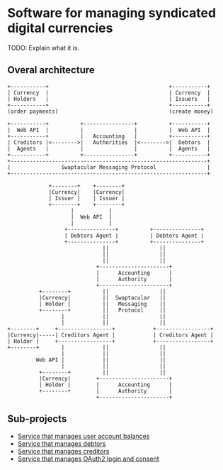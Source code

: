 Software for managing syndicated digital currencies
===================================================

TODO: Explain what it is.


Overal architecture
-------------------

```
+-----------+                                      +-----------+
| Currency  |                                      | Currency  |
| Holders   |                                      | Issuers   |
+-----------+                                      +-----------+
(order payments)                                   (create money)

+-----------+          +----------------+          +-----------+
|  Web API  |          |                |          |  Web API  |
+-----------+          |   Accounting   |          +-----------+
| Creditors |<-------->|   Authorities  |<-------->|  Debtors  |
|  Agents   |          |                |          |  Agents   |
+-----------+          +----------------+          +-----------+
+--------------------------------------------------------------+
|                Swaptacular Messaging Protocol                |
+--------------------------------------------------------------+
```

```
             +--------+    +--------+
             |Currency|    |Currency|
             | Issuer |    | Issuer |
             +--------+    +--------+
                    |           |
                    |  Web API  |
                    |           |
                  +---------------+          +---------------+
                  | Debtors Agent |          | Debtors Agent |
                  +---------------+          +---------------+
                              ||                ||
                              ||                ||
                              ||                ||
                            +----------------------+
                            |      Accounting      |
                            |      Authority       |
                            +----------------------+
          +--------+          ||                ||
          |Currency|          ||  Swaptacular   ||
          | Holder |          ||   Messaging    ||
          +--------+          ||   Protocol     ||
                 |            ||                ||
                 |            ||                ||
+--------+     +-----------------+            +-----------------+
|Currency|-----| Creditors Agent |            | Creditors Agent |
| Holder |     +-----------------+            +-----------------+
+--------+       |            ||                ||
                 |            ||                ||
         Web API |            ||                ||
                 |            ||                ||
          +--------+          ||                ||
          |Currency|        +----------------------+
          | Holder |        |      Accounting      |
          +--------+        |      Authority       |
                            +----------------------+
```


Sub-projects
------------

* [Service that manages user account balances](https://github.com/epandurski/swpt_accounts)
* [Service that manages debtors](https://github.com/epandurski/swpt_debtors)
* [Service that manages creditors](https://github.com/epandurski/swpt_creditors)
* [Service that manages OAuth2 login and consent](https://github.com/epandurski/swpt_login)
